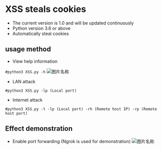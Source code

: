 # XSS steals cookies
* The current version is 1.0 and will be updated continuously
* Python version 3.6 or above
* Automatically steal cookies
## usage method
* View help information

```#python3 XSS.py -h```
![图片名称](https://raw.githubusercontent.com/MartinxMax/XSS_Cookie_Tool/master/%C2%96%C2%96Demo_image/Command.png "提示信息")  

* LAN attack

```#python3 XSS.py -lp (Local port)```

* Internet attack

```#python3 XSS.py -t -lp (Local port) -rh (Remote host IP) -rp (Remote host port)```

## Effect demonstration
* Enable port forwarding (Ngrok is used for demonstration)
![图片名称](https://raw.githubusercontent.com/MartinxMax/XSS_Cookie_Tool/master/%C2%96%C2%96Demo_image/Command.png "提示信息")  

